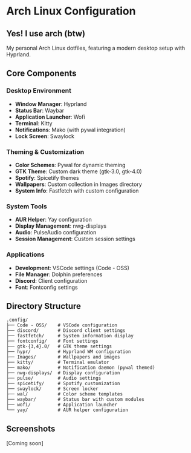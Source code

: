 # Arch Linux Configuration
## Yes! I use arch (btw)

My personal Arch Linux dotfiles, featuring a modern desktop setup with Hyprland.

## Core Components

### Desktop Environment
- **Window Manager**: Hyprland
- **Status Bar**: Waybar
- **Application Launcher**: Wofi
- **Terminal**: Kitty
- **Notifications**: Mako (with pywal integration)
- **Lock Screen**: Swaylock

### Theming & Customization
- **Color Schemes**: Pywal for dynamic theming
- **GTK Theme**: Custom dark theme (gtk-3.0, gtk-4.0)
- **Spotify**: Spicetify themes
- **Wallpapers**: Custom collection in Images directory
- **System Info**: Fastfetch with custom configuration

### System Tools
- **AUR Helper**: Yay configuration
- **Display Management**: nwg-displays
- **Audio**: PulseAudio configuration
- **Session Management**: Custom session settings

### Applications
- **Development**: VSCode settings (Code - OSS)
- **File Manager**: Dolphin preferences
- **Discord**: Client configuration
- **Font**: Fontconfig settings

## Directory Structure

```
.config/
├── Code - OSS/    # VSCode configuration
├── discord/       # Discord client settings
├── fastfetch/     # System information display
├── fontconfig/    # Font settings
├── gtk-{3,4}.0/   # GTK theme settings
├── hypr/          # Hyprland WM configuration
├── Images/        # Wallpapers and images
├── kitty/         # Terminal emulator
├── mako/          # Notification daemon (pywal themed)
├── nwg-displays/  # Display configuration
├── pulse/         # Audio settings
├── spicetify/     # Spotify customization
├── swaylock/      # Screen locker
├── wal/           # Color scheme templates
├── waybar/        # Status bar with custom modules
├── wofi/          # Application launcher
└── yay/           # AUR helper configuration
```

## Screenshots
[Coming soon]